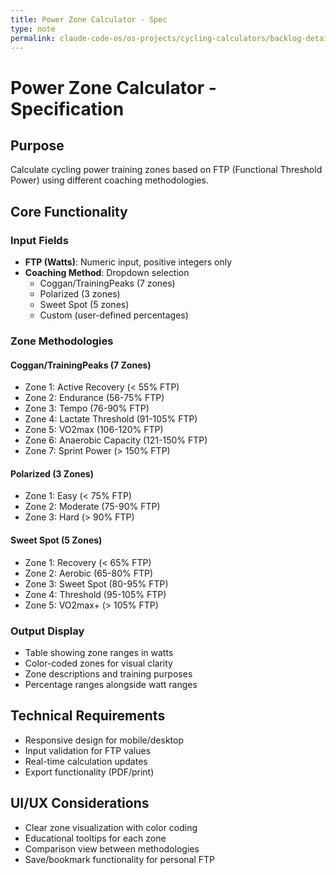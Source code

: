 ```yaml
---
title: Power Zone Calculator - Spec
type: note
permalink: claude-code-os/os-projects/cycling-calculators/backlog-details/power-zone-calculator-spec
---
```


# Power Zone Calculator - Specification

## Purpose
Calculate cycling power training zones based on FTP (Functional Threshold Power) using different coaching methodologies.

## Core Functionality
### Input Fields
- **FTP (Watts)**: Numeric input, positive integers only
- **Coaching Method**: Dropdown selection
  - Coggan/TrainingPeaks (7 zones)
  - Polarized (3 zones)
  - Sweet Spot (5 zones)
  - Custom (user-defined percentages)

### Zone Methodologies

#### Coggan/TrainingPeaks (7 Zones)
- Zone 1: Active Recovery (< 55% FTP)
- Zone 2: Endurance (56-75% FTP)  
- Zone 3: Tempo (76-90% FTP)
- Zone 4: Lactate Threshold (91-105% FTP)
- Zone 5: VO2max (106-120% FTP)
- Zone 6: Anaerobic Capacity (121-150% FTP)
- Zone 7: Sprint Power (> 150% FTP)

#### Polarized (3 Zones)
- Zone 1: Easy (< 75% FTP)
- Zone 2: Moderate (75-90% FTP)
- Zone 3: Hard (> 90% FTP)

#### Sweet Spot (5 Zones)
- Zone 1: Recovery (< 65% FTP)
- Zone 2: Aerobic (65-80% FTP)
- Zone 3: Sweet Spot (80-95% FTP)
- Zone 4: Threshold (95-105% FTP)
- Zone 5: VO2max+ (> 105% FTP)

### Output Display
- Table showing zone ranges in watts
- Color-coded zones for visual clarity
- Zone descriptions and training purposes
- Percentage ranges alongside watt ranges

## Technical Requirements
- Responsive design for mobile/desktop
- Input validation for FTP values
- Real-time calculation updates
- Export functionality (PDF/print)

## UI/UX Considerations
- Clear zone visualization with color coding
- Educational tooltips for each zone
- Comparison view between methodologies
- Save/bookmark functionality for personal FTP